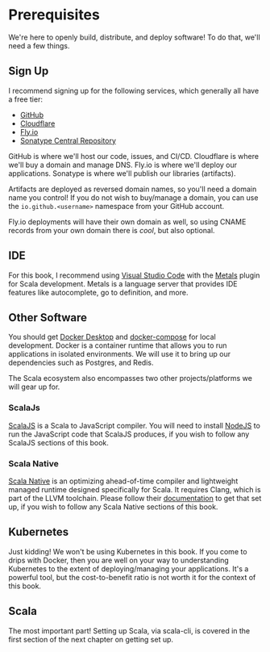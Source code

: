 # Prerequisites

We're here to openly build, distribute, and deploy software! To do that, we'll
need a few things.

## Sign Up

I recommend signing up for the following services, which generally all have a
free tier:

- [GitHub](https://github.com/)
- [Cloudflare](https://www.cloudflare.com/)
- [Fly.io](https://fly.io/)
- [Sonatype Central Repository](https://central.sonatype.org/)

GitHub is where we'll host our code, issues, and CI/CD. Cloudflare is where
we'll buy a domain and manage DNS. Fly.io is where we'll deploy our
applications. Sonatype is where we'll publish our libraries (artifacts).

Artifacts are deployed as reversed domain names, so you'll need a domain name
you control! If you do not wish to buy/manage a domain, you can use the
`io.github.<username>` namespace from your GitHub account.

Fly.io deployments will have their own domain as well, so using CNAME records
from your own domain there is _cool_, but also optional.

## IDE

For this book, I recommend using
[Visual Studio Code](https://code.visualstudio.com/) with the
[Metals](https://scalameta.org/metals/) plugin for Scala development. Metals is
a language server that provides IDE features like autocomplete, go to
definition, and more.

## Other Software

You should get [Docker Desktop](https://www.docker.com/products/docker-desktop)
and [docker-compose](https://github.com/docker/compose) for local development.
Docker is a container runtime that allows you to run applications in isolated
environments. We will use it to bring up our dependencies such as Postgres, and
Redis.

The Scala ecosystem also encompasses two other projects/platforms we will gear
up for.

### ScalaJs

[ScalaJS](https://www.scala-js.org/) is a Scala to JavaScript compiler. You will
need to install [NodeJS](https://nodejs.org/) to run the JavaScript code that
ScalaJS produces, if you wish to follow any ScalaJS sections of this book.

### Scala Native

[Scala Native](https://scala-native.org/) is an optimizing ahead-of-time
compiler and lightweight managed runtime designed specifically for Scala. It
requires Clang, which is part of the LLVM toolchain. Please follow their
[documentation](https://scala-native.org/en/latest/user/setup.html#installing-clang-and-runtime-dependencies)
to get that set up, if you wish to follow any Scala Native sections of this
book.

## Kubernetes

Just kidding! We won't be using Kubernetes in this book. If you come to drips
with Docker, then you are well on your way to understanding Kubernetes to the
extent of deploying/managing your applications. It's a powerful tool, but the
cost-to-benefit ratio is not worth it for the context of this book.

## Scala

The most important part! Setting up Scala, via scala-cli, is covered in the
first section of the next chapter on getting set up.
